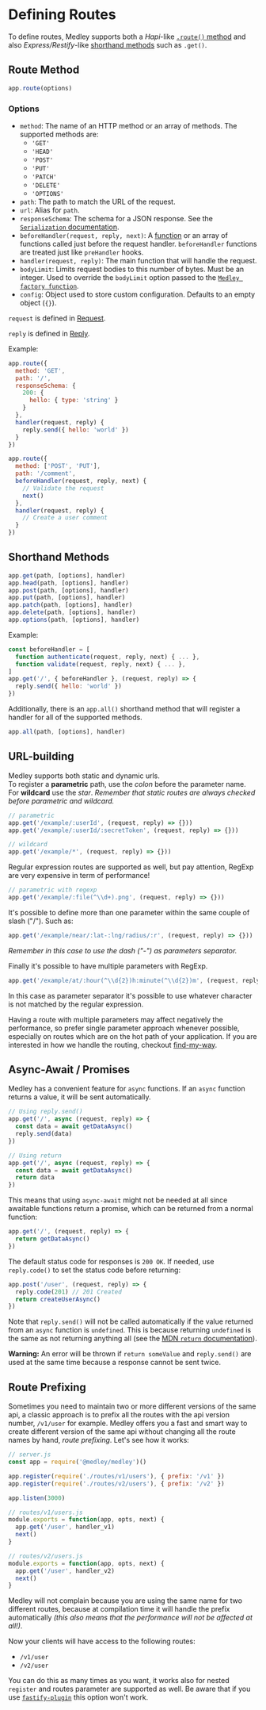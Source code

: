 # Defining Routes

To define routes, Medley supports both a *Hapi*-like [`.route()` method](#route-method) and
also *Express/Restify*-like [shorthand methods](#shorthand-methods) such as `.get()`.

## Route Method

```js
app.route(options)
```

### Options

+ `method`: The name of an HTTP method or an array of methods. The supported methods are:
  + `'GET'`
  + `'HEAD'`
  + `'POST'`
  + `'PUT'`
  + `'PATCH'`
  + `'DELETE'`
  + `'OPTIONS'`
+ `path`: The path to match the URL of the request.
+ `url`: Alias for `path`.
+ `responseSchema`: The schema for a JSON response. See the [`Serialization` documentation](Serialization.md).
+ `beforeHandler(request, reply, next)`: A [function](Hooks.md#before-handler) or an array of functions called just before the request handler. `beforeHandler` functions are treated just like `preHandler` hooks.
+ `handler(request, reply)`: The main function that will handle the request.
+ `bodyLimit`: Limits request bodies to this number of bytes. Must be an integer. Used to override the `bodyLimit` option passed to the [`Medley factory function`](Factory.md#bodylimit).
+ `config`: Object used to store custom configuration. Defaults to an empty object (`{}`).

`request` is defined in [Request](Request.md).

`reply` is defined in [Reply](Reply.md).


Example:

```js
app.route({
  method: 'GET',
  path: '/',
  responseSchema: {
    200: {
      hello: { type: 'string' }
    }
  },
  handler(request, reply) {
    reply.send({ hello: 'world' })
  }
})

app.route({
  method: ['POST', 'PUT'],
  path: '/comment',
  beforeHandler(request, reply, next) {
    // Validate the request
    next()  
  },
  handler(request, reply) {
    // Create a user comment
  }  
})
```

## Shorthand Methods

```js
app.get(path, [options], handler)
app.head(path, [options], handler)
app.post(path, [options], handler)
app.put(path, [options], handler)
app.patch(path, [options], handler)
app.delete(path, [options], handler)
app.options(path, [options], handler)
```

Example:

```js
const beforeHandler = [
  function authenticate(request, reply, next) { ... },
  function validate(request, reply, next) { ... },
]
app.get('/', { beforeHandler }, (request, reply) => {
  reply.send({ hello: 'world' })
})
```

Additionally, there is an `app.all()` shorthand method that will register a handler for all of the supported methods.

```js
app.all(path, [options], handler)
```

## URL-building
Medley supports both static and dynamic urls.<br>
To register a **parametric** path, use the *colon* before the parameter name. For **wildcard** use the *star*.
*Remember that static routes are always checked before parametric and wildcard.*

```js
// parametric
app.get('/example/:userId', (request, reply) => {}))
app.get('/example/:userId/:secretToken', (request, reply) => {}))

// wildcard
app.get('/example/*', (request, reply) => {}))
```

Regular expression routes are supported as well, but pay attention, RegExp are very expensive in term of performance!
```js
// parametric with regexp
app.get('/example/:file(^\\d+).png', (request, reply) => {}))
```

It's possible to define more than one parameter within the same couple of slash ("/"). Such as:
```js
app.get('/example/near/:lat-:lng/radius/:r', (request, reply) => {}))
```
*Remember in this case to use the dash ("-") as parameters separator.*

Finally it's possible to have multiple parameters with RegExp.
```js
app.get('/example/at/:hour(^\\d{2})h:minute(^\\d{2})m', (request, reply) => {}))
```
In this case as parameter separator it's possible to use whatever character is not matched by the regular expression.

Having a route with multiple parameters may affect negatively the performance, so prefer single parameter approach whenever possible, especially on routes which are on the hot path of your application.
If you are interested in how we handle the routing, checkout [find-my-way](https://github.com/delvedor/find-my-way).

## Async-Await / Promises

Medley has a convenient feature for `async` functions. If an `async` function returns a value,
it will be sent automatically.

```js
// Using reply.send()
app.get('/', async (request, reply) => {
  const data = await getDataAsync()
  reply.send(data)
})

// Using return
app.get('/', async (request, reply) => {
  const data = await getDataAsync()
  return data
})
```

This means that using `async-await` might not be needed at all since awaitable
functions return a promise, which can be returned from a normal function:

```js
app.get('/', (request, reply) => {
  return getDataAsync()
})
```

The default status code for responses is `200 OK`. If needed, use `reply.code()`
to set the status code before returning:

```js
app.post('/user', (request, reply) => {
  reply.code(201) // 201 Created
  return createUserAsync()
})
```

Note that `reply.send()` will not be called automatically if the value returned from an `async` function is `undefined`. This is because returning `undefined` is the same as not returning anything all (see the [MDN `return` documentation](https://developer.mozilla.org/en-US/docs/Web/JavaScript/Reference/Statements/return#wikiArticle)).

**Warning:** An error will be thrown if `return someValue` and `reply.send()` are used at the same time because a response cannot be sent twice.

## Route Prefixing
Sometimes you need to maintain two or more different versions of the same api, a classic approach is to prefix all the routes with the api version number, `/v1/user` for example.
Medley offers you a fast and smart way to create different version of the same api without changing all the route names by hand, *route prefixing*. Let's see how it works:

```js
// server.js
const app = require('@medley/medley')()

app.register(require('./routes/v1/users'), { prefix: '/v1' })
app.register(require('./routes/v2/users'), { prefix: '/v2' })

app.listen(3000)
```
```js
// routes/v1/users.js
module.exports = function(app, opts, next) {
  app.get('/user', handler_v1)
  next()
}
```
```js
// routes/v2/users.js
module.exports = function(app, opts, next) {
  app.get('/user', handler_v2)
  next()
}
```
Medley will not complain because you are using the same name for two different routes, because at compilation time it will handle the prefix automatically *(this also means that the performance will not be affected at all!)*.

Now your clients will have access to the following routes:
- `/v1/user`
- `/v2/user`

You can do this as many times as you want, it works also for nested `register` and routes parameter are supported as well.
Be aware that if you use [`fastify-plugin`](https://github.com/fastify/fastify-plugin) this option won't work.
